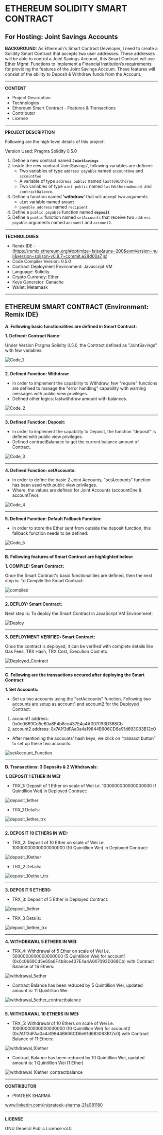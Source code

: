 # ETHEREUM SOLIDITY SMART CONTRACT

**For Hosting: Joint Savings Accounts**
------------------------------------------------------------------------------------------------------------------------------------------------------------------------------

**BACKGROUND:** As Ethereum's Smart Contract Developer, I need to create a Solidity Smart Contract that accepts two user addresses. These addresses will be able to control a Joint Savings Account, this Smart Contract will use Ether Mgmt. Functions to implement a Financial Institution’s requirements for providing the features of the Joint Savings Account. These features will consist of the ability to Deposit & Withdraw funds from the Account.

------------------------------------------------------------------------------------------------------------------------------------------------------------------------------
**CONTENT**
- Project Description
- Technologies
- Ethereum Smart Contract - Features & Transactions
- Contributor
- License
------------------------------------------------------------------------------------------------------------------------------------------------------------------------------

**PROJECT DESCRIPTION**

Following are the high-level details of this project:

Version Used: Pragma Solidity 0.5.0

1. Define a new contract named **`JointSavings`**
2. Inside the new contract 'JointSavings', following variables are defined:
    - Two variables of type `address payable` named `accountOne` and `accountTwo`
    - A variable of type `address public` named `lastToWithdraw`
    - Two variables of type `uint public` named `lastWithdrawAmount` and `contractBalance`.
3. Define a function named **'withdraw'** that will accept two arguments.
    - `uint` variable named `amount`
    - `payable address` named `recipient`
4. Define a `public payable` function named **`deposit`**
5. Define a `public` function named `setAccounts` that receive two `address payable` arguments named `account1` and `account2`.


-------------------------------------------------------------------------------------------------------------------------------------------------------------------------------

**TECHNOLOGIES**

- Remix IDE - (https://remix.ethereum.org/#optimize=false&runs=200&evmVersion=null&version=soljson-v0.8.7+commit.e28d00a7.js)
- Code Compiler Version: 0.5.0
- Contract Deployment Environment: Javascript VM
- Language: Solidity
- Crypto Currency: Ether
- Keys Generator: Ganache
- Wallet: Metamask

-------------------------------------------------------------------------------------------------------------------------------------------------------------------------------
**ETHEREUM SMART CONTRACT (Environment: Remix IDE)**
----------------------------------------------------

**A. Following basic functionalities are defined in Smart Contract:**

**1. Defined: Contract Name:** 

Under Version Pragma Solidity 0.5.0, the Contract defined as "JointSavings" with few variables:

![Code_1](https://user-images.githubusercontent.com/86034323/141752416-4c58d85b-5a13-4781-812f-23d98d0aefc6.png)

-------------------------------------------------------------------------------------------------------------------------------------------------------------------------------

**2. Defined Function: Withdraw:**

- In order to implement the capability to Withdraw, few "require" functions are defined to manage the "error handling" capability with warning messages with public view privileges. 
- Defined other logics: lastwithdraw amount with balances.

![Code_2](https://user-images.githubusercontent.com/86034323/141753119-4fa0a974-7f59-497e-873f-bb8c6a34468b.png)

-------------------------------------------------------------------------------------------------------------------------------------------------------------------------------

**3. Defined Function: Deposit:**

- In order to implement the capability to Deposit, the function "deposit" is defined with public view privileges.
- Defined contractBalanace to get the current balance amount of Contract. 

![Code_3](https://user-images.githubusercontent.com/86034323/141754409-364454cc-10a7-4cf2-b6ca-1b34e63ae228.png)

-------------------------------------------------------------------------------------------------------------------------------------------------------------------------------

**4. Defined Function: setAccounts:**

- In order to define the basic 2 Joint Accounts, "setAccounts" function has been used with public view privileges.
- Where, the values are defined for Joint Accounts (accountOne & accountTwo).

![Code_4](https://user-images.githubusercontent.com/86034323/141755766-d6aead44-e7d8-41c0-bf41-bdaedc769d7b.png)

-------------------------------------------------------------------------------------------------------------------------------------------------------------------------------

**5. Defined Function: Default Fallback Function:**

- In order to store the Ether sent from outside the deposit function, this fallback function needs to be defined:

![Code_5](https://user-images.githubusercontent.com/86034323/141757257-968fd96f-c3be-41be-b238-3a4154cc2609.png)

-------------------------------------------------------------------------------------------------------------------------------------------------------------------------------

**B. Following features of Smart Contract are highlighted below:**

**1. COMPILE: Smart Contract:**

Once the Smart Contract's basic functionalities are defined, then the next step is: To Compile the Smart Contract: 

![compiled](https://user-images.githubusercontent.com/86034323/141758389-7ccdb1ad-594f-4f6a-b7cb-f44c237aef3b.png)

-------------------------------------------------------------------------------------------------------------------------------------------------------------------------------

**2. DEPLOY: Smart Contract:**

Next step is: To deploy the Smart Contract in JavaScript VM Environment:

![Deploy](https://user-images.githubusercontent.com/86034323/141759623-8d5e0df2-5780-4fdb-8ef8-f77089ba04a4.png)

-------------------------------------------------------------------------------------------------------------------------------------------------------------------------------

**3. DEPLOYMENT VERIFIED: Smart Contract:**

Once the contract is deployed, it can be verified with complete details like Gas Fees, TRX Hash, TRX Cost, Execution Cost etc. 

![Deployed_Contract](https://user-images.githubusercontent.com/86034323/141760514-12c0084e-12d9-4822-a523-04f518801753.png)

-------------------------------------------------------------------------------------------------------------------------------------------------------------------------------

**C. Following are the transactions occured after deploying the Smart Contract:**

**1. Set Accounts:**

- Set up two accounts using the "setAccounts" function. Following two accounts are setup as account1 and account2 for the Deployed Contract:

1. account1 address: 0x0c0669Cd5e60a6F4b8ce437E4a4A007093D368Cb
2. account2 address: 0x7A1f3dFAa0a4a19844B606CD6e91d693083B12c0

- After mentioning the accounts' hash keys, we click on “transact button” to set up these two accounts.

![setAccount_Function](https://user-images.githubusercontent.com/86034323/141761499-71e16a6c-577d-4640-86f9-429749ae6afa.png)

--------------------------------------------------------------------------------------------------------------------------------------------------------------------------------

**D. Transactions: 3 Deposits & 2 Withdrawals:**

**1. DEPOSIT 1 ETHER IN WEI:** 

- TRX_1: Deposit of 1 Ether on scale of Wei i.e. 1000000000000000000 (1 Quintillion Wei) in Deployed Contract:

![deposit_1ether](https://user-images.githubusercontent.com/86034323/141764823-6d58a39e-7c27-43c2-aa84-a01449ec2dc8.png)

- TRX_1 Details:

![deposit_1ether_trx](https://user-images.githubusercontent.com/86034323/141765505-ebf7fdcf-a397-4eb4-afd1-699ce6765d08.png)

--------------------------------------------------------------------------------------------------------------------------------------------------------------------------------

**2. DEPOSIT 10 ETHERS IN WEI:** 

- TRX_2: Deposit of 10 Ether on scale of Wei i.e. 10000000000000000000 (10 Quintillion Wei) in Deployed Contract:

![deposit_10ether](https://user-images.githubusercontent.com/86034323/141766059-381e608a-1e08-4ac8-a7b0-7b901744fc96.png)

- TRX_2 Details:

![deposit_10ether_trx](https://user-images.githubusercontent.com/86034323/141766379-881f5b94-04cd-4a2e-b59f-27ea34dcdbee.png)

--------------------------------------------------------------------------------------------------------------------------------------------------------------------------------

**3. DEPOSIT 5 ETHERS:**

- TRX_3: Deposit of 5 Ether in Deployed Contract:

![deposit_5ether](https://user-images.githubusercontent.com/86034323/141766721-db64e629-c088-485f-9c7c-b8ddf09baaf9.png)

- TRX_3 Details:

![deposit_5ether_trx](https://user-images.githubusercontent.com/86034323/141766934-b589f198-7eff-4cb6-a337-42e1629438d9.png)

--------------------------------------------------------------------------------------------------------------------------------------------------------------------------------

**4. WITHDRAWAL 5 ETHERS IN WEI:**

- TRX_4: Withdrawal of 5 Ether on scale of Wei i.e. 5000000000000000000 (5 Quintillion Wei) for account1 (0x0c0669Cd5e60a6F4b8ce437E4a4A007093D368Cb) with Contract Balance of 16 Ethers:

![withdrawal_5ether](https://user-images.githubusercontent.com/86034323/141767601-5d4f2d7b-ad80-43fa-a2b6-85c4f85c71df.png)

- Contract Balance has been reduced by 5 Quintillion Wei, updated amount is: 11 Quintillion Wei

![withdrawal_5ether_contractbalance](https://user-images.githubusercontent.com/86034323/141768221-c3d7e275-36ac-4d06-a175-ba8524e84577.png)

---------------------------------------------------------------------------------------------------------------------------------------------------------------------------------

**5. WITHDRAWAL 10 ETHERS IN WEI:**

- TRX_5: Withdrawal of 10 Ethers on scale of Wei i.e. 10000000000000000000 (10 Quintillion Wei) for account2 (0x7A1f3dFAa0a4a19844B606CD6e91d693083B12c0) with Contract Balance of 11 Ethers:

![withdrawal_10ether](https://user-images.githubusercontent.com/86034323/141768789-6c1b7650-c884-496c-83b3-e3e998b78470.png)

- Contract Balance has been reduced by 10 Quintillion Wei, updated amount is: 1 Quintillion Wei (1 Ether)

![withdrawal_10ether_contractbalance](https://user-images.githubusercontent.com/86034323/141769031-7a81929b-9886-4079-9436-16f4e0215d2c.png)

---------------------------------------------------------------------------------------------------------------------------------------------------------------------------------

**CONTRIBUTOR**

- PRATEEK SHARMA

www.linkedin.com/in/prateek-sharma-21a081180

--------------------------------------------------------------------------------------------------------------------------------------------------------------------------------
**LICENSE**

GNU General Public License v3.0
